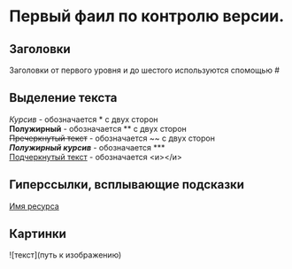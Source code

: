 # Первый фаил по контролю версии.   
## Заголовки    
Заголовки от первого уровня и до шестого используются спомощью #      

## Выделение текста

*Курсив* - обозначается * с двух сторон   
**Полужирный** - обозначается ** с двух сторон   
~~Пречеркнутый текст~~ - обозначается ~~ с двух сторон   
***Полужирный курсив*** - обозначается ***   
<u>Подчеркнутый текст</u> - обозначается <и></и>

## Гиперссылки, всплывающие подсказки   
[Имя ресурса](ссылка "Всплывающая подсказка")   

## Картинки   
![текст](путь к изображению)
